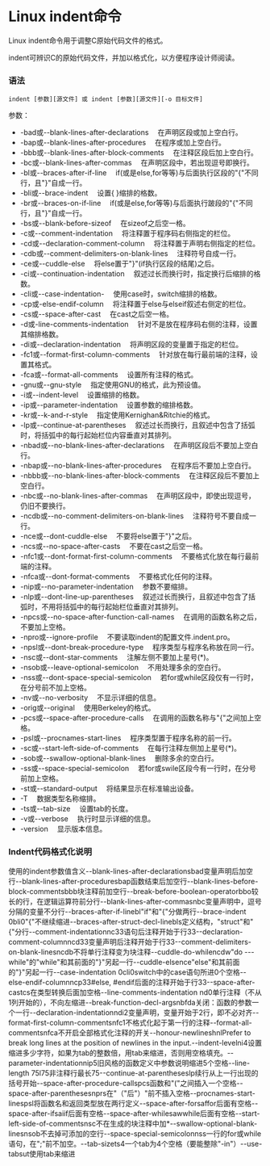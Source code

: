 # Linux indent命令

Linux indent命令用于调整C原始代码文件的格式。

indent可辨识C的原始代码文件，并加以格式化，以方便程序设计师阅读。

### 语法

    indent [参数][源文件] 或 indent [参数][源文件][-o 目标文件]

参数：

- -bad或--blank-lines-after-declarations  　在声明区段或加上空白行。
- -bap或--blank-lines-after-procedures 　在程序或加上空白行。
- -bbb或--blank-lines-after-block-comments 　在注释区段后加上空白行。
- -bc或--blank-lines-after-commas  　在声明区段中，若出现逗号即换行。
- -bl或--braces-after-if-line 　if(或是else,for等等)与后面执行区段的"{"不同行，且"}"自成一行。
- -bli或--brace-indent 　设置{ }缩排的格数。
- -br或--braces-on-if-line 　if(或是else,for等等)与后面执行跛段的"{"不同行，且"}"自成一行。
- -bs或--blank-before-sizeof 　在sizeof之后空一格。
- -c或--comment-indentation 　将注释置于程序码右侧指定的栏位。
- -cd或--declaration-comment-column 　将注释置于声明右侧指定的栏位。
- -cdb或--comment-delimiters-on-blank-lines 　注释符号自成一行。
- -ce或--cuddle-else 　将else置于"}"(if执行区段的结尾)之后。
- -ci或--continuation-indentation 　叙述过长而换行时，指定换行后缩排的格数。
- -cli或--case-indentation- 　使用case时，switch缩排的格数。
- -cp或-else-endif-column 　将注释置于else与elseif叙述右侧定的栏位。
- -cs或--space-after-cast 　在cast之后空一格。
- -d或-line-comments-indentation 　针对不是放在程序码右侧的注释，设置其缩排格数。
- -di或--declaration-indentation 　将声明区段的变量置于指定的栏位。
- -fc1或--format-first-column-comments 　针对放在每行最前端的注释，设置其格式。
- -fca或--format-all-comments 　设置所有注释的格式。
- -gnu或--gnu-style 　指定使用GNU的格式，此为预设值。
- -i或--indent-level 　设置缩排的格数。
- -ip或--parameter-indentation 　设置参数的缩排格数。
- -kr或--k-and-r-style 　指定使用Kernighan&Ritchie的格式。
- -lp或--continue-at-parentheses 　叙述过长而换行，且叙述中包含了括弧时，将括弧中的每行起始栏位内容垂直对其排列。
- -nbad或--no-blank-lines-after-declarations 　在声明区段后不要加上空白行。
- -nbap或--no-blank-lines-after-procedures 　在程序后不要加上空白行。
- -nbbb或--no-blank-lines-after-block-comments 　在注释区段后不要加上空白行。
- -nbc或--no-blank-lines-after-commas 　在声明区段中，即使出现逗号，仍旧不要换行。
- -ncdb或--no-comment-delimiters-on-blank-lines 　注释符号不要自成一行。
- -nce或--dont-cuddle-else 　不要将else置于"}"之后。
- -ncs或--no-space-after-casts 　不要在cast之后空一格。
- -nfc1或--dont-format-first-column-comments 　不要格式化放在每行最前端的注释。
- -nfca或--dont-format-comments 　不要格式化任何的注释。
- -nip或--no-parameter-indentation 　参数不要缩排。
- -nlp或--dont-line-up-parentheses 　叙述过长而换行，且叙述中包含了括弧时，不用将括弧中的每行起始栏位垂直对其排列。
- -npcs或--no-space-after-function-call-names 　在调用的函数名称之后，不要加上空格。
- -npro或--ignore-profile 　不要读取indent的配置文件.indent.pro。
- -npsl或--dont-break-procedure-type 　程序类型与程序名称放在同一行。
- -nsc或--dont-star-comments 　注解左侧不要加上星号(*)。
- -nsob或--leave-optional-semicolon 　不用处理多余的空白行。
- -nss或--dont-space-special-semicolon  　若for或while区段仅有一行时，在分号前不加上空格。
- -nv或--no-verbosity 　不显示详细的信息。
- -orig或--original 　使用Berkeley的格式。
- -pcs或--space-after-procedure-calls 　在调用的函数名称与"{"之间加上空格。
- -psl或--procnames-start-lines 　程序类型置于程序名称的前一行。
- -sc或--start-left-side-of-comments 　在每行注释左侧加上星号(*)。
- -sob或--swallow-optional-blank-lines 　删除多余的空白行。
- -ss或--space-special-semicolon 　若for或swile区段今有一行时，在分号前加上空格。
- -st或--standard-output 　将结果显示在标准输出设备。
- -T 　数据类型名称缩排。
- -ts或--tab-size 　设置tab的长度。
- -v或--verbose 　执行时显示详细的信息。
- -version 　显示版本信息。

### Indent代码格式化说明 
使用的indent参数值含义--blank-lines-after-declarationsbad变量声明后加空行--blank-lines-after-proceduresbap函数结束后加空行--blank-lines-before-block-commentsbbb块注释前加空行--break-before-boolean-operatorbbo较长的行，在逻辑运算符前分行--blank-lines-after-commasnbc变量声明中，逗号分隔的变量不分行--braces-after-if-linebl"if"和"{"分做两行--brace-indent 0bli0"{"不继续缩进--braces-after-struct-decl-linebls定义结构，"struct"和"{"分行--comment-indentationnc33语句后注释开始于行33--declaration-comment-columnncd33变量声明后注释开始于行33--comment-delimiters-on-blank-linesncdb不将单行注释变为块注释--cuddle-do-whilencdw"do --- while"的"while"和其前面的"}"另起一行--cuddle-elsence"else"和其前面的"}"另起一行--case-indentation 0cli0switch中的case语句所进0个空格--else-endif-columnncp33#else, #endif后面的注释开始于行33--space-after-castcs在类型转换后面加空格--line-comments-indentation nd0单行注释（不从1列开始的），不向左缩进--break-function-decl-argsnbfda关闭：函数的参数一个一行--declaration-indentationndi2变量声明，变量开始于2行，即不必对齐--format-first-column-commentsnfc1不格式化起于第一行的注释--format-all-commentsnfca不开启全部格式化注释的开关--honour-newlineshnlPrefer to break long lines at the position of newlines in the input.--indent-levelni4设置缩进多少字符，如果为tab的整数倍，用tab来缩进，否则用空格填充。--parameter-indentationnip5旧风格的函数定义中参数说明缩进5个空格--line-length 75l75非注释行最长75--continue-at-parentheseslp续行从上一行出现的括号开始--space-after-procedure-callspcs函数和"("之间插入一个空格--space-after-parenthesesnprs在"（"后"）"前不插入空格--procnames-start-linespsl将函数名和返回类型放在两行定义--space-after-forsaffor后面有空格--space-after-ifsaiif后面有空格--space-after-whilesawwhile后面有空格--start-left-side-of-commentsnsc不在生成的块注释中加*--swallow-optional-blank-linesnsob不去掉可添加的空行--space-special-semicolonnss一行的for或while语句，在";"前不加空。--tab-sizets4一个tab为4个空格（要能整除"-in"）--use-tabsut使用tab来缩进